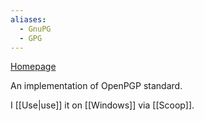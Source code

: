 ```yaml
---
aliases:
  - GnuPG
  - GPG
---
```


[Homepage](https://gnupg.org)

An implementation of OpenPGP standard.

I [[Use|use]] it on [[Windows]] via [[Scoop]].
